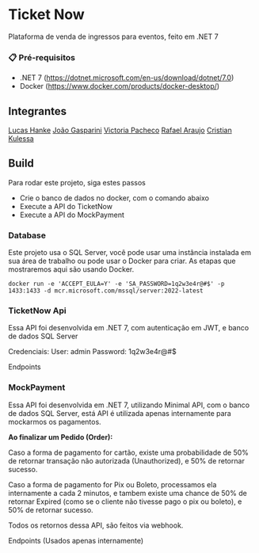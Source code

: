 # Ticket Now
Plataforma de venda de ingressos para eventos, feito em .NET 7

### 📋 Pré-requisitos

* .NET 7 (https://dotnet.microsoft.com/en-us/download/dotnet/7.0)
* Docker (https://www.docker.com/products/docker-desktop/)

## Integrantes

[Lucas Hanke](https://github.com/lucasbagrt)
[João Gasparini](https://github.com/joaogasparini)
[Victoria Pacheco](https://github.com/vickypacheco)
[Rafael Araujo](https://github.com/RafAraujo)
[Cristian Kulessa](https://github.com/Kulessa)

## Build 

Para rodar este projeto, siga estes passos

* Crie o banco de dados no docker, com o comando abaixo
* Execute a API do TicketNow
* Execute a API do MockPayment

### Database

Este projeto usa o SQL Server, você pode usar uma instância instalada em sua área de trabalho ou pode usar o Docker para criar. As etapas que mostraremos aqui são usando Docker.

```docker
docker run -e 'ACCEPT_EULA=Y' -e 'SA_PASSWORD=1q2w3e4r@#$' -p 1433:1433 -d mcr.microsoft.com/mssql/server:2022-latest
```

### TicketNow Api

Essa API foi desenvolvida em .NET 7, com autenticação em JWT, e banco de dados SQL Server

Credenciais:
User: admin
Password: 1q2w3e4r@#$

Endpoints

### MockPayment

Essa API foi desenvolvida em .NET 7, utilizando Minimal API, com o banco de dados SQL Server,
está API é utilizada apenas internamente para mockarmos os pagamentos.

**Ao finalizar um Pedido (Order):**

Caso a forma de pagamento for cartão, existe uma probabilidade de 50% de retornar transação não autorizada (Unauthorized),
e 50% de retornar sucesso.

Caso a forma de pagamento for Pix ou Boleto, processamos ela internamente a cada 2 minutos, e tambem existe uma chance de 50% de retornar Expired (como se o cliente não tivesse pago o pix ou boleto),
e 50% de retornar sucesso.

Todos os retornos dessa API, são feitos via webhook.

Endpoints (Usados apenas internamente)
